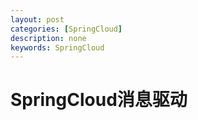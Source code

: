 ```yaml
---
layout: post
categories: [SpringCloud]
description: none
keywords: SpringCloud
---
```

# SpringCloud消息驱动
